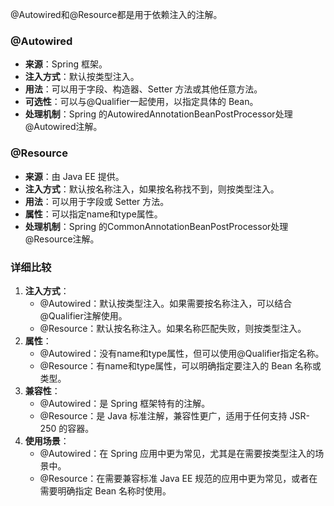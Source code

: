 @Autowired和@Resource都是用于依赖注入的注解。
### @Autowired

- **来源**：Spring 框架。
- **注入方式**：默认按类型注入。
- **用法**：可以用于字段、构造器、Setter 方法或其他任意方法。
- **可选性**：可以与@Qualifier一起使用，以指定具体的 Bean。
- **处理机制**：Spring 的AutowiredAnnotationBeanPostProcessor处理@Autowired注解。
### @Resource

- **来源**：由 Java EE 提供。
- **注入方式**：默认按名称注入，如果按名称找不到，则按类型注入。
- **用法**：可以用于字段或 Setter 方法。
- **属性**：可以指定name和type属性。
- **处理机制**：Spring 的CommonAnnotationBeanPostProcessor处理@Resource注解。
### 详细比较

1. **注入方式**：
   - @Autowired：默认按类型注入。如果需要按名称注入，可以结合@Qualifier注解使用。
   - @Resource：默认按名称注入。如果名称匹配失败，则按类型注入。
2. **属性**：
   - @Autowired：没有name和type属性，但可以使用@Qualifier指定名称。
   - @Resource：有name和type属性，可以明确指定要注入的 Bean 名称或类型。
3. **兼容性**：
   - @Autowired：是 Spring 框架特有的注解。
   - @Resource：是 Java 标准注解，兼容性更广，适用于任何支持 JSR-250 的容器。
4. **使用场景**：
   - @Autowired：在 Spring 应用中更为常见，尤其是在需要按类型注入的场景中。
   - @Resource：在需要兼容标准 Java EE 规范的应用中更为常见，或者在需要明确指定 Bean 名称时使用。
